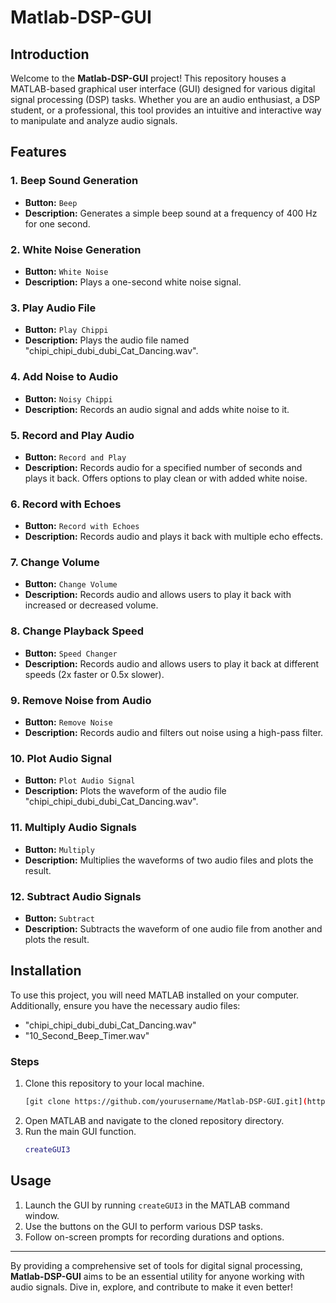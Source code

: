# Matlab-DSP-GUI

## Introduction
Welcome to the **Matlab-DSP-GUI** project! This repository houses a MATLAB-based graphical user interface (GUI) designed for various digital signal processing (DSP) tasks. Whether you are an audio enthusiast, a DSP student, or a professional, this tool provides an intuitive and interactive way to manipulate and analyze audio signals.

## Features


### 1. Beep Sound Generation
- **Button:** `Beep`
- **Description:** Generates a simple beep sound at a frequency of 400 Hz for one second.

### 2. White Noise Generation
- **Button:** `White Noise`
- **Description:** Plays a one-second white noise signal.

### 3. Play Audio File
- **Button:** `Play Chippi`
- **Description:** Plays the audio file named "chipi_chipi_dubi_dubi_Cat_Dancing.wav".

### 4. Add Noise to Audio
- **Button:** `Noisy Chippi`
- **Description:** Records an audio signal and adds white noise to it.

### 5. Record and Play Audio
- **Button:** `Record and Play`
- **Description:** Records audio for a specified number of seconds and plays it back. Offers options to play clean or with added white noise.

### 6. Record with Echoes
- **Button:** `Record with Echoes`
- **Description:** Records audio and plays it back with multiple echo effects.

### 7. Change Volume
- **Button:** `Change Volume`
- **Description:** Records audio and allows users to play it back with increased or decreased volume.

### 8. Change Playback Speed
- **Button:** `Speed Changer`
- **Description:** Records audio and allows users to play it back at different speeds (2x faster or 0.5x slower).

### 9. Remove Noise from Audio
- **Button:** `Remove Noise`
- **Description:** Records audio and filters out noise using a high-pass filter.

### 10. Plot Audio Signal
- **Button:** `Plot Audio Signal`
- **Description:** Plots the waveform of the audio file "chipi_chipi_dubi_dubi_Cat_Dancing.wav".

### 11. Multiply Audio Signals
- **Button:** `Multiply`
- **Description:** Multiplies the waveforms of two audio files and plots the result.

### 12. Subtract Audio Signals
- **Button:** `Subtract`
- **Description:** Subtracts the waveform of one audio file from another and plots the result.

## Installation
To use this project, you will need MATLAB installed on your computer. Additionally, ensure you have the necessary audio files:
- "chipi_chipi_dubi_dubi_Cat_Dancing.wav"
- "10_Second_Beep_Timer.wav"

### Steps
1. Clone this repository to your local machine.
   ```bash
   [git clone https://github.com/yourusername/Matlab-DSP-GUI.git](https://github.com/omarovici/Matlab-DSP-GUI.git)
   ```
2. Open MATLAB and navigate to the cloned repository directory.
3. Run the main GUI function.
   ```matlab
   createGUI3
   ```

## Usage
1. Launch the GUI by running `createGUI3` in the MATLAB command window.
2. Use the buttons on the GUI to perform various DSP tasks.
3. Follow on-screen prompts for recording durations and options.

---

By providing a comprehensive set of tools for digital signal processing, **Matlab-DSP-GUI** aims to be an essential utility for anyone working with audio signals. Dive in, explore, and contribute to make it even better!


